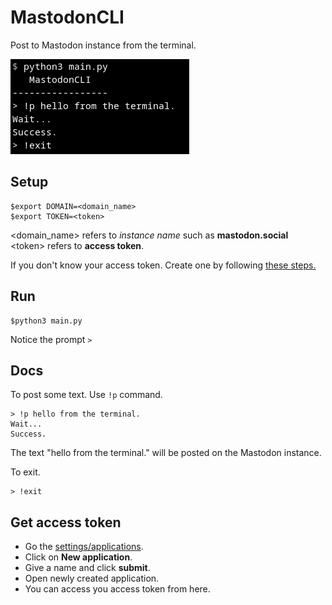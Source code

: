 # MastodonCLI

Post to Mastodon instance from the terminal.

![demo image](assets/demo.png)

## Setup

```console
$export DOMAIN=<domain_name>
$export TOKEN=<token>
```

\<domain\_name\> refers to *instance name* such as **mastodon.social**   
\<token\> refers to **access token**.

If you don't know your access token. Create one by following [these
steps.](#get-access-token)



## Run

```console
$python3 main.py
```

Notice the prompt ```>```

## Docs

To post some text. Use ```!p``` command.

```console
> !p hello from the terminal.
Wait...
Success.
```

The text "hello from the terminal." will be posted on the Mastodon instance.

To exit.

```console
> !exit
```


## Get access token

- Go the [settings/applications](https://mastodon.social/settings/applications).
- Click on **New application**.
- Give a name and click **submit**.
- Open newly created application.
- You can access you access token from here.
